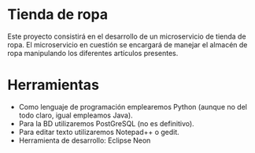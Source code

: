 # Tienda de ropa
Este proyecto consistirá en el desarrollo de un microservicio de tienda de ropa. El microservicio en cuestión se encargará de manejar el almacén de ropa manipulando los diferentes artículos presentes.

# Herramientas

- Como lenguaje de programación emplearemos Python (aunque no del todo claro, igual empleamos Java).
- Para la BD utilizaremos PostGreSQL (no es definitivo).
- Para editar texto utilizaremos Notepad++ o gedit.
- Herramienta de desarrollo: Eclipse Neon
